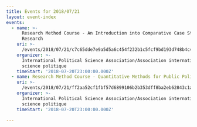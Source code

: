 ```yaml
---
title: Events for 2018/07/21
layout: event-index
events:
  - name: >-
      Research Method Course - An Introduction into Comparative Case Study
      Research
    uri: >-
      /events/2018/07/21/c7c65dde7e9a5d5a6c454f232b1c5fcf9bd193d748b4c4372530a8ea5b6c28c3
    organizer: >-
      International Political Science Association/Association internationale de
      science politique
    timeStart: '2018-07-20T23:00:00.000Z'
  - name: Research Method Course - Quantitative Methods for Public Policy Analysis
    uri: >-
      /events/2018/07/21/ff2aa52cf1fbf57d6899106b2b353dff8ba2eb62843c1a2aad52d08e638d03eb
    organizer: >-
      International Political Science Association/Association internationale de
      science politique
    timeStart: '2018-07-20T23:00:00.000Z'

---
```

